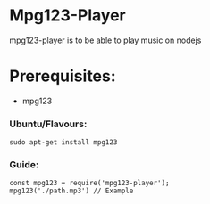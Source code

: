 # Mpg123-Player
mpg123-player is to be able to play music on nodejs

# Prerequisites:

- mpg123

### Ubuntu/Flavours:
```
sudo apt-get install mpg123
```

### Guide:

```
const mpg123 = require('mpg123-player');
mpg123('./path.mp3') // Example
```
